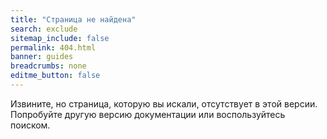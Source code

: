 ```yaml
---
title: "Страница не найдена"
search: exclude
sitemap_include: false
permalink: 404.html
banner: guides
breadcrumbs: none
editme_button: false
---
```


Извините, но страница, которую вы искали, отсутствует в <span id="current-version">этой версии</span>.<br/>
Попробуйте другую версию документации или воспользуйтесь поиском.

<script type="text/javascript" >
    let url = new URL(window.location.href);
    let version = url.pathname.match('^/documentation/(v[^/<>]+)/.+$')
    if (version.length > 1 ) {
       document.getElementById('current-version').innerHTML = 'версии <code class="language-plaintext highlighter-rouge">' + version[1].replace('-plus-', '+') +'</code>';
    }
</script>

<div class="error-image">
    <img src="{{ site.url }}/images/404.png" alt=""/>
</div>

